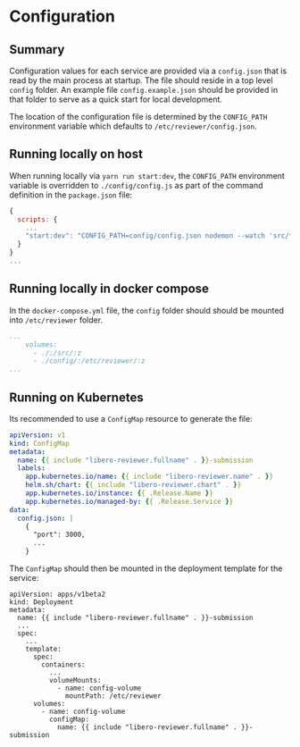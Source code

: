 # Configuration

## Summary

Configuration values for each service are provided  via a `config.json` that is read by the main process at startup. The file should reside in a top level `config` folder. An example file `config.example.json` should be provided in that folder to serve as a quick start for local development.

The location of the configuration file is determined by the `CONFIG_PATH` environment variable which defaults to `/etc/reviewer/config.json`.

## Running locally on host

When running locally via `yarn run start:dev`,  the  `CONFIG_PATH` environment variable is overridden to `./config/config.js` as part of the command definition in the `package.json` file:

```javascript
{
  scripts: {
    ...
    "start:dev": "CONFIG_PATH=config/config.json nodemon --watch 'src/**/*.ts' --ignore 'src/**/*.spec.ts' --exec 'ts-node' src/main.ts | pino-pretty"
  }
}
...
```

## Running locally in docker compose

In the `docker-compose.yml` file, the `config` folder should should be mounted into `/etc/reviewer` folder.

```yaml
...
    volumes:
      - ./:/src/:z
      - ./config/:/etc/reviewer/:z
...
```

## Running on Kubernetes

Its recommended to use a `ConfigMap` resource to generate the file:

```yaml
apiVersion: v1
kind: ConfigMap
metadata:
  name: {{ include "libero-reviewer.fullname" . }}-submission
  labels:
    app.kubernetes.io/name: {{ include "libero-reviewer.name" . }}
    helm.sh/chart: {{ include "libero-reviewer.chart" . }}
    app.kubernetes.io/instance: {{ .Release.Name }}
    app.kubernetes.io/managed-by: {{ .Release.Service }}
data:
  config.json: |
    {
      "port": 3000,
      ...
    }
```

The `ConfigMap` should then be mounted in the deployment template for the service:

```text
apiVersion: apps/v1beta2
kind: Deployment
metadata:
  name: {{ include "libero-reviewer.fullname" . }}-submission
  ...
  spec:
    ...
    template:
      spec:
        containers:
          ...
          volumeMounts:
            - name: config-volume
              mountPath: /etc/reviewer
      volumes:
        - name: config-volume
          configMap:
            name: {{ include "libero-reviewer.fullname" . }}-submission

```



